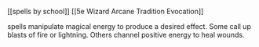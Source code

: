 [[spells by school]]
[[5e Wizard Arcane Tradition Evocation]]

spells manipulate magical energy to produce a desired effect. Some call up blasts of fire or lightning. Others channel positive energy to heal wounds.